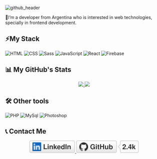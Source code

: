 
![github_header](https://user-images.githubusercontent.com/50279534/108275453-20b7b000-7155-11eb-835e-ebf1e03ea1a2.png)


📌I’m a developer from Argentina who is interested in web technologies, specially in frontend development.

## ⚡My Stack

![HTML](https://img.shields.io/badge/HTML-000?style=for-the-badge&logo=html5) ![CSS](https://img.shields.io/badge/CSS-000?style=for-the-badge&logo=css3&logoColor=1572B6) ![Sass](https://img.shields.io/badge/Sass-000?style=for-the-badge&logo=sass) ![JavaScript](https://img.shields.io/badge/JavaScript-000?style=for-the-badge&logo=javascript) ![React](https://img.shields.io/badge/React-000?style=for-the-badge&logo=react) ![Firebase](https://img.shields.io/badge/firebase-000?style=for-the-badge&logo=firebase&logoColor=FFCB2D)
## 📊 My GitHub's Stats

<p align="center">
<a href="https://github.com/matisantillan11">
  <img height="180em" src="https://github-readme-stats-eight-theta.vercel.app/api?username=matisantillan11&show_icons=true&include_all_commits=true&count_private=false"/>
  <img height="180em" src="https://github-readme-stats-eight-theta.vercel.app/api/top-langs/?username=matisantillan11&layout=compact&langs_count=5"/>
</a>
</p>

## 🛠 Other tools
![PHP](https://img.shields.io/badge/PHP-000?style=for-the-badge&logo=PHP) ![MySql](https://img.shields.io/badge/MySql-000?style=for-the-badge&logo=mysql) ![Photoshop](https://img.shields.io/badge/PHOTOSHOP-000?style=for-the-badge&logo=adobe-photoshop)

## 📞 Contact Me
<p align="center">
  <a href="https://www.linkedin.com/in/matisantillan11/">
    <img src="imgs/linkedin.svg" alt="LinkedIn">
  </a>
  <a href="https://github.com/Matisantillan11">
    <img src="imgs/github.svg" alt="GitHub">
  </a>
</p>
